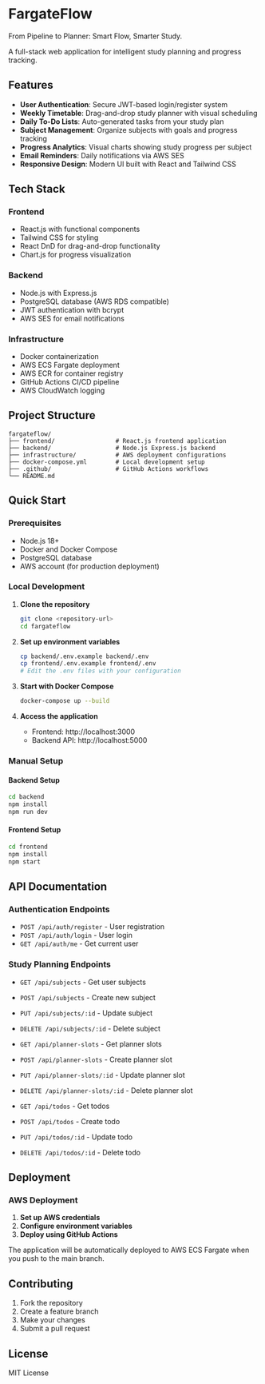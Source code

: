 # FargateFlow

From Pipeline to Planner: Smart Flow, Smarter Study.

A full-stack web application for intelligent study planning and progress tracking.

## Features

- **User Authentication**: Secure JWT-based login/register system
- **Weekly Timetable**: Drag-and-drop study planner with visual scheduling
- **Daily To-Do Lists**: Auto-generated tasks from your study plan
- **Subject Management**: Organize subjects with goals and progress tracking
- **Progress Analytics**: Visual charts showing study progress per subject
- **Email Reminders**: Daily notifications via AWS SES
- **Responsive Design**: Modern UI built with React and Tailwind CSS

## Tech Stack

### Frontend
- React.js with functional components
- Tailwind CSS for styling
- React DnD for drag-and-drop functionality
- Chart.js for progress visualization

### Backend
- Node.js with Express.js
- PostgreSQL database (AWS RDS compatible)
- JWT authentication with bcrypt
- AWS SES for email notifications

### Infrastructure
- Docker containerization
- AWS ECS Fargate deployment
- AWS ECR for container registry
- GitHub Actions CI/CD pipeline
- AWS CloudWatch logging

## Project Structure

```
fargateflow/
├── frontend/                 # React.js frontend application
├── backend/                  # Node.js Express.js backend
├── infrastructure/           # AWS deployment configurations
├── docker-compose.yml        # Local development setup
├── .github/                  # GitHub Actions workflows
└── README.md
```

## Quick Start

### Prerequisites
- Node.js 18+
- Docker and Docker Compose
- PostgreSQL database
- AWS account (for production deployment)

### Local Development

1. **Clone the repository**
   ```bash
   git clone <repository-url>
   cd fargateflow
   ```

2. **Set up environment variables**
   ```bash
   cp backend/.env.example backend/.env
   cp frontend/.env.example frontend/.env
   # Edit the .env files with your configuration
   ```

3. **Start with Docker Compose**
   ```bash
   docker-compose up --build
   ```

4. **Access the application**
   - Frontend: http://localhost:3000
   - Backend API: http://localhost:5000

### Manual Setup

#### Backend Setup
```bash
cd backend
npm install
npm run dev
```

#### Frontend Setup
```bash
cd frontend
npm install
npm start
```

## API Documentation

### Authentication Endpoints
- `POST /api/auth/register` - User registration
- `POST /api/auth/login` - User login
- `GET /api/auth/me` - Get current user

### Study Planning Endpoints
- `GET /api/subjects` - Get user subjects
- `POST /api/subjects` - Create new subject
- `PUT /api/subjects/:id` - Update subject
- `DELETE /api/subjects/:id` - Delete subject

- `GET /api/planner-slots` - Get planner slots
- `POST /api/planner-slots` - Create planner slot
- `PUT /api/planner-slots/:id` - Update planner slot
- `DELETE /api/planner-slots/:id` - Delete planner slot

- `GET /api/todos` - Get todos
- `POST /api/todos` - Create todo
- `PUT /api/todos/:id` - Update todo
- `DELETE /api/todos/:id` - Delete todo

## Deployment

### AWS Deployment

1. **Set up AWS credentials**
2. **Configure environment variables**
3. **Deploy using GitHub Actions**

The application will be automatically deployed to AWS ECS Fargate when you push to the main branch.

## Contributing

1. Fork the repository
2. Create a feature branch
3. Make your changes
4. Submit a pull request

## License

MIT License 